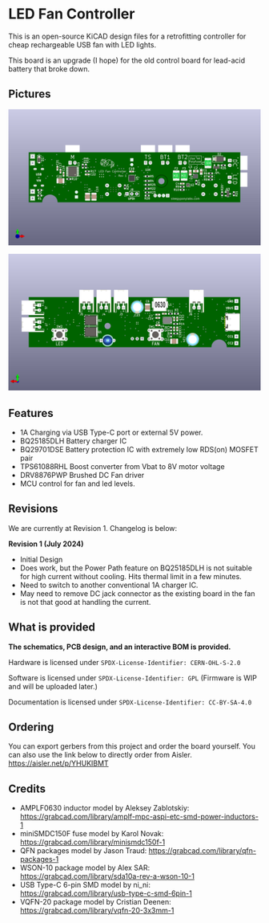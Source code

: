 # LED Fan Controller

This is an open-source KiCAD design files for a retrofitting controller for cheap rechargeable USB fan with LED lights.

This board is an upgrade (I hope) for the old control board for lead-acid battery that broke down.

## Pictures

![](pics/fan_charger_front.png)

![](pics/fan_charger_back.png)

## Features

- 1A Charging via USB Type-C port or external 5V power.
- BQ25185DLH Battery charger IC
- BQ29701DSE Battery protection IC with extremely low RDS(on) MOSFET pair
- TPS61088RHL Boost converter from Vbat to 8V motor voltage
- DRV8876PWP Brushed DC Fan driver
- MCU control for fan and led levels.
	
## Revisions

We are currently at Revision 1. Changelog is below:

**Revision 1 (July 2024)**
 - Initial Design
 - Does work, but the Power Path feature on BQ25185DLH is not suitable for high current without cooling. Hits thermal limit in a few minutes.
 - Need to switch to another conventional 1A charger IC.
 - May need to remove DC jack connector as the existing board in the fan is not that good at handling the current.

## What is provided

**The schematics, PCB design, and an interactive BOM is provided.**

Hardware is licensed under `SPDX-License-Identifier: CERN-OHL-S-2.0`

Software is licensed under `SPDX-License-Identifier: GPL` (Firmware is WIP and will be uploaded later.)

Documentation is licensed under `SPDX-License-Identifier: CC-BY-SA-4.0`

## Ordering

You can export gerbers from this project and order the board yourself. You can also use the link below to directly order from Aisler.
https://aisler.net/p/YHUKIBMT

## Credits

 - AMPLF0630 inductor model by Aleksey Zablotskiy: https://grabcad.com/library/amplf-mpc-aspi-etc-smd-power-inductors-1
 - miniSMDC150F fuse model by Karol Novak: https://grabcad.com/library/minismdc150f-1
 - QFN packages model by Jason Traud: https://grabcad.com/library/qfn-packages-1
 - WSON-10 package model by Alex SAR: https://grabcad.com/library/sda10a-rev-a-wson-10-1
 - USB Type-C 6-pin SMD model by ni_ni: https://grabcad.com/library/usb-type-c-smd-6pin-1
 - VQFN-20 package model by Cristian Deenen: https://grabcad.com/library/vqfn-20-3x3mm-1
 
